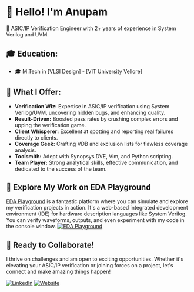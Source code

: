 # 👋 Hello! I'm Anupam

🔌 ASIC/IP Verification Engineer with 2+ years of experience in System Verilog and UVM.

## 🎓 Education:
- 🎓 M.Tech in [VLSI Design] - [VIT University Vellore]

## 💼 What I Offer:
- **Verification Wiz:** Expertise in ASIC/IP verification using System Verilog/UVM, uncovering hidden bugs, and enhancing quality.
- **Result-Driven:** Boosted pass rates by crushing complex errors and upping the verification game.
- **Client Whisperer:** Excellent at spotting and reporting real failures directly to clients.
- **Coverage Geek:** Crafting VDB and exclusion lists for flawless coverage analysis.
- **Toolsmith:** Adept with Synopsys DVE, Vim, and Python scripting.
- **Team Player:** Strong analytical skills, effective communication, and dedicated to the success of the team.

## 🌟 Explore My Work on EDA Playground
[EDA Playground](https://edaplayground.com/playgrounds/user/123928) is a fantastic platform where you can simulate and explore my verification projects in action. It's a web-based integrated development environment (IDE) for hardware description languages like System Verilog. You can verify waveforms, outputs, and even experiment with my code in the console window.
[![EDA Playground](https://img.shields.io/badge/EDA%20Playground-Simulate%20My%20Work-9cf)](https://edaplayground.com/playgrounds/user/123928)

## 🚀 Ready to Collaborate!
I thrive on challenges and am open to exciting opportunities. Whether it's elevating your ASIC/IP verification or joining forces on a project, let's connect and make amazing things happen! 

[![LinkedIn](https://img.shields.io/badge/LinkedIn-Connect%20with%20Me-blue)](https://www.linkedin.com/in/anupam-hassa-purty-009868159)
[![Website](https://img.shields.io/badge/Personal%20Website-Explore%20My%20Work-green)](https://testbenchforfun.co.in/)
